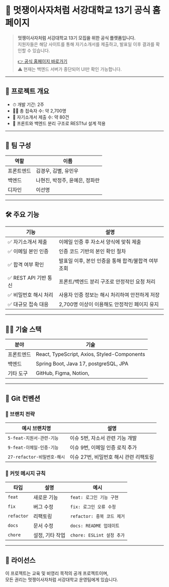 # 🦁 멋쟁이사자처럼 서강대학교 13기 공식 홈페이지

> **멋쟁이사자처럼 서강대학교 13기 모집을 위한 공식 플랫폼입니다.**  
> 지원자들은 해당 사이트를 통해 자기소개서를 제출하고, 발표일 이후 결과를 확인할 수 있습니다.  
>  
> [👉 공식 홈페이지 바로가기](https://www.likelionsg13.site/)  
> ⚠ 현재는 백엔드 서버가 중단되어 UI만 확인 가능합니다.
---

## 📌 프로젝트 개요

- ⏱ 개발 기간: 2주
- 🧑‍💻 총 접속자 수: 약 2,700명
- 📝 자기소개서 제출 수: 약 80건
- 📂 프론트와 백엔드 분리 구조로 RESTful 설계 적용

---

## 👥 팀 구성

| 역할 | 이름 |
|------|------|
| 프론트엔드 | 김경우, 김별, 유민우 |
| 백엔드 | 나현진, 박정주, 윤예은, 정파란 |
| 디자인 | 이선명 |
---
## 🛠 주요 기능

| 기능 | 설명 |
|------|------|
| ✅ 자기소개서 제출 | 이메일 인증 후 자소서 양식에 맞춰 제출 |
| ✅ 이메일 본인 인증 | 인증 코드 기반의 본인 확인 절차 |
| ✅ 합격 여부 확인 | 발표일 이후, 본인 인증을 통해 합격/불합격 여부 조회 |
| ✅ REST API 기반 통신 | 프론트/백엔드 분리 구조로 안정적인 요청 처리 |
| ✅ 비밀번호 해시 처리 | 사용자 인증 정보는 해시 처리하여 안전하게 저장 |
| ✅ 대규모 접속 대응 | 2,700명 이상이 이용해도 안정적인 페이지 유지 |

---

## 🧑‍💻 기술 스택

| 분야 | 기술 |
|------|------|
| 프론트엔드 | React, TypeScript, Axios, Styled-Components |
| 백엔드 | Spring Boot, Java 17, postgreSQL, JPA |
| 기타 도구 | GitHub, Figma, Notion,  |

---

## 🧾 Git 컨벤션

### 🔀 브랜치 전략

| 예시 브랜치명 | 설명 |
|---------------|------|
| `5-feat-지원서-관련-기능` | 이슈 5번, 자소서 관련 기능 개발 |
| `9-feat-이메일-인증-기능` | 이슈 9번, 이메일 인증 로직 추가 |
| `27-refactor-비밀번호-해시` | 이슈 27번, 비밀번호 해시 관련 리팩토링 |

### 📝 커밋 메시지 규칙

| 타입 | 설명 | 예시 |
|------|------|------|
| `feat` | 새로운 기능 | `feat: 로그인 기능 구현` |
| `fix` | 버그 수정 | `fix: 로그인 오류 수정` |
| `refactor` | 리팩토링 | `refactor: 중복 코드 제거` |
| `docs` | 문서 수정 | `docs: README 업데이트` |
| `chore` | 설정, 기타 작업 | `chore: ESLint 설정 추가` |

---

## 📄 라이선스

이 프로젝트는 교육 및 비영리 목적의 공개 프로젝트이며,  
모든 권리는 멋쟁이사자처럼 서강대학교 운영팀에게 있습니다.
